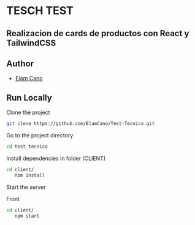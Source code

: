 # TESCH TEST

## Realizacion de cards de productos con React y TailwindCSS

## Author

- [Elam Cano](https://www.linkedin.com/in/elam-cano-bb0419239/)

## Run Locally

Clone the project

```bash
git clone https://github.com/ElamCano/Test-Tecnico.git
```

Go to the project directory

```bash
cd test tecnico
```

Install dependencies in folder (CLIENT)

```bash
cd client/
   npm install
```

Start the server

Front

```bash
cd client/
   npm start
```
